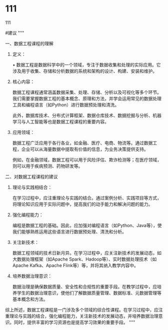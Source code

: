 # 111
111


#建议
"""


一、数据工程课程的理解

  1. 定义：

      • 数据工程是数据科学中的一个领域，专注于数据收集和处理的实际应用。它涉及用于收集、存储和分析数据的系统和架构的设计、构建、安装和维护。

  2. 核心内容：

       数据工程课程通常涵盖数据采集、处理、存储、分析以及可视化等多个环节。我们需要掌握数据工程的基本概念、原理和方法，并学会运用常见的数据处理工具和编程语言（如Python）进行数据预处理和清洗。

      此外，数据库技术、分布式计算框架、数据仓库技术、数据挖掘与分析、机器学习与人工智能等也是数据工程课程的重要内容。

  3. 应用领域：

       数据工程广泛应用于各行各业，如金融、医疗、电商、物流等。通过数据工程，企业可以从海量数据中提取有价值的信息，为业务决策提供支持。

      例如，在金融领域，数据工程可以用于风险评估、欺诈检测等；在医疗领域，则可以用于疾病预测、药物研发等。

二、对数据工程课程的建议

  1. 理论与实践相结合：

       在学习过程中，应注重理论与实践的结合。通过案例分析、实践项目等方式，将理论知识应用于实际问题中，提高我们的动手能力和解决问题的能力。

  2. 强化编程能力：

      编程是数据工程的基础。因此，应加强对编程语言（如Python、Java等），使我们能够熟练运用这些语言进行数据预处理、清洗和分析。

  3. 关注新技术：

      数据工程领域的技术日新月异。在学习过程中，应关注新技术的发展动态，如大数据处理框架（如Apache Spark、Hadoop等）、实时数据处理技术（如Apache Kafka、Apache Flink等）等，并将其纳入教学内容中。

  4. 培养数据治理意识：

      数据治理是确保数据质量、安全性和合规性的重要手段。在教学过程中，应培养学生的数据治理意识，使他们了解数据质量管理、数据标准、元数据管理等基本概念和方法。



 

综上所述，数据工程课程是一门涉及多个领域的综合性课程。在学习过程中，应注重理论与实践的结合，强化编程能力，关注新技术的发展动态，并培养数据治理意识。同时，提供丰富的学习资源也是提高学习效果的重要手段。
"""

